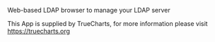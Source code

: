 Web-based LDAP browser to manage your LDAP server

This App is supplied by TrueCharts, for more information please visit https://truecharts.org
